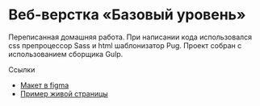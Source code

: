 # Веб-верстка «Базовый уровень»
Переписанная домашняя работа. 
При написании кода использовался css препроцессор Sass и html шаблонизатор Pug. Проект собран с использованием сборщика Gulp.

Ссылки
- [Макет в figma](https://www.figma.com/file/aueaCsgVU84pOjwVyDDCvf/%D0%A1%D0%B5%D1%82%D0%BA%D0%B8_%D0%94%D0%97-Copy)
- [Пример живой страницы](https://dimoncss.ru/myworks/skillbox_homework_1/)
